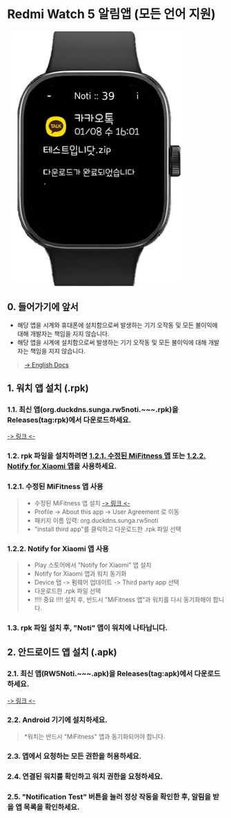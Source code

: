 # Redmi Watch 5 알림앱 (모든 언어 지원)
![thumbnail](./img/noti1.png)
###
###
## 0. 들어가기에 앞서
- 해당 앱을 시계와 휴대폰에 설치함으로써 발생하는 기기 오작동 및 모든 불이익에 대해 개발자는 책임을 지지 않습니다.
- 해당 앱을 시계에 설치함으로써 발생하는 기기 오작동 및 모든 불이익에 대해 개발자는 책임을 지지 않습니다.


> [-> English Docs](./README.md)


###
###
## 1. 워치 앱 설치 (.rpk)
### 1.1. 최신 앱(org.duckdns.sunga.rw5noti.~~~.rpk)을 Releases(tag:rpk)에서 다운로드하세요.
[-> 링크 <-](https://github.com/maga32/RedmiWatch5-Noti/releases/tag/rpk)

### 1.2. rpk 파일을 설치하려면 [1.2.1. 수정된 MiFitness 앱](#121-수정된-MiFitness-앱-사용) 또는 [1.2.2. Notify for Xiaomi 앱](#122-Notify-for-Xiaomi-앱-사용)을 사용하세요.

### 1.2.1. 수정된 MiFitness 앱 사용

> - 수정된 MiFitness 앱 설치 [-> 링크 <-](https://github.com/maga32/RedmiWatch5-Noti/releases/tag/MiFitnessPatched)
> - Profile -> About this app -> User Agreement 로 이동
> - 패키지 이름 입력: org.duckdns.sunga.rw5noti
> - "install third app"를 클릭하고 다운로드한 .rpk 파일 선택

### 1.2.2. Notify for Xiaomi 앱 사용

> - Play 스토어에서 "Notify for Xiaomi" 앱 설치
> - Notify for Xiaomi 앱과 워치 동기화
> - Device 탭 -> 펌웨어 업데이트 -> Third party app 선택
> - 다운로드한 .rpk 파일 선택
> - !!!! 중요 !!!! 설치 후, 반드시 "MiFitness 앱"과 워치를 다시 동기화해야 합니다.

### 1.3. rpk 파일 설치 후, "Noti" 앱이 워치에 나타납니다.

###
###
## 2. 안드로이드 앱 설치 (.apk)
### 2.1. 최신 앱(RW5Noti.~~~.apk)을 Releases(tag:apk)에서 다운로드하세요.
[-> 링크 <-](https://github.com/maga32/RedmiWatch5-Noti/releases/tag/apk)

### 2.2. Android 기기에 설치하세요.
> *워치는 반드시 "MiFitness" 앱과 동기화되어야 합니다.

### 2.3. 앱에서 요청하는 모든 권한을 허용하세요.

### 2.4. 연결된 워치를 확인하고 워치 권한을 요청하세요.

### 2.5. "Notification Test" 버튼을 눌러 정상 작동을 확인한 후, 알림을 받을 앱 목록을 확인하세요.